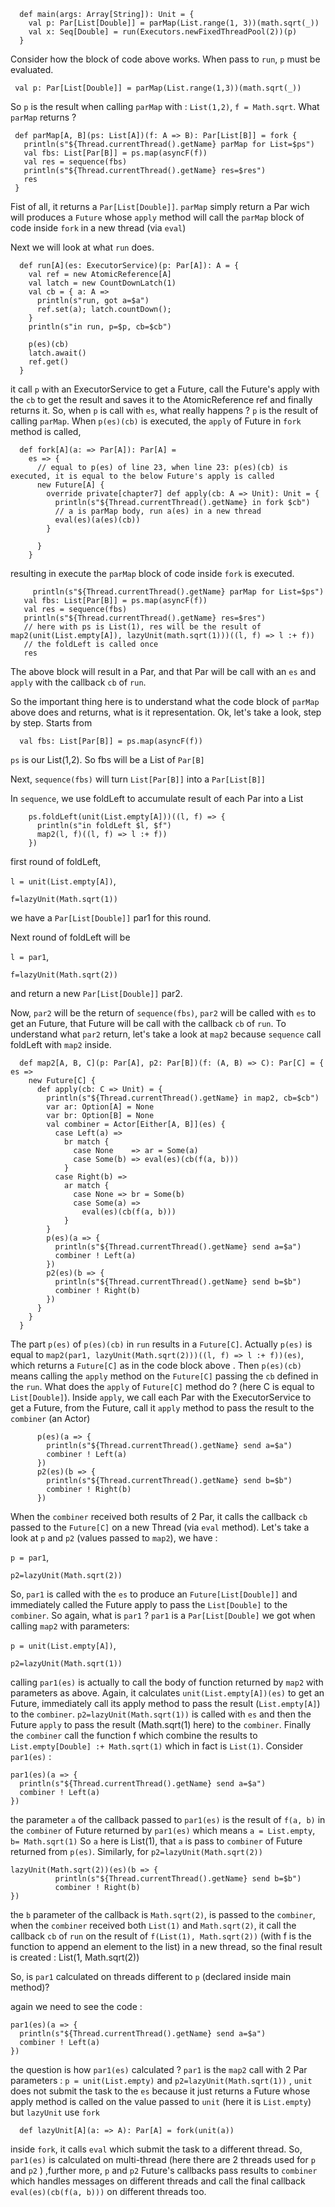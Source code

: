 ```
  def main(args: Array[String]): Unit = {
    val p: Par[List[Double]] = parMap(List.range(1, 3))(math.sqrt(_))
    val x: Seq[Double] = run(Executors.newFixedThreadPool(2))(p)
  }
  ```
  
  Consider how the block of code above works. When pass to `run`, `p`
  must be evaluated. 
  
  ``` val p: Par[List[Double]] = parMap(List.range(1,3))(math.sqrt(_))```
  
  So `p` is the result when calling `parMap` with : `List(1,2)`, `f =
  Math.sqrt`. What `parMap` returns ?
  
 ```
  def parMap[A, B](ps: List[A])(f: A => B): Par[List[B]] = fork {
    println(s"${Thread.currentThread().getName} parMap for List=$ps")
    val fbs: List[Par[B]] = ps.map(asyncF(f))
    val res = sequence(fbs)
    println(s"${Thread.currentThread().getName} res=$res")
    res
  }
  ```
   Fist of all, it returns a `Par[List[Double]]`. `parMap` simply return
   a Par wich will produces a `Future` whose `apply` method will call
   the `parMap` block of code inside `fork` in a new thread (via `eval`) 
  
 Next we will look at what `run` does.

```
  def run[A](es: ExecutorService)(p: Par[A]): A = {
    val ref = new AtomicReference[A]
    val latch = new CountDownLatch(1)
    val cb = { a: A =>
      println(s"run, got a=$a")
      ref.set(a); latch.countDown();
    }
    println(s"in run, p=$p, cb=$cb")

    p(es)(cb)
    latch.await()
    ref.get()
  }
```
it call `p` with an ExecutorService to get a Future, call the Future's
apply with the `cb` to get the result and saves it to the
AtomicReference ref and finally returns it. So, when `p` is call with
`es`, what really happens ? `p` is the result of calling `parMap`. When
`p(es)(cb)` is executed, the `apply` of Future in `fork` method is
called, 

```
  def fork[A](a: => Par[A]): Par[A] =
    es => {
      // equal to p(es) of line 23, when line 23: p(es)(cb) is executed, it is equal to the below Future's apply is called
      new Future[A] {
        override private[chapter7] def apply(cb: A => Unit): Unit = {
          println(s"${Thread.currentThread().getName} in fork $cb")
          // a is parMap body, run a(es) in a new thread
          eval(es)(a(es)(cb))
        }

      }
    }
 ```

resulting in execute the `parMap` block of code inside `fork` is
executed.

 ```
      println(s"${Thread.currentThread().getName} parMap for List=$ps")
    val fbs: List[Par[B]] = ps.map(asyncF(f))
    val res = sequence(fbs)
    println(s"${Thread.currentThread().getName} res=$res")
    // here with ps is List(1), res will be the result of map2(unit(List.empty[A]), lazyUnit(math.sqrt(1)))((l, f) => l :+ f))
    // the foldLeft is called once
    res
 ```
   The above block will result in a Par, and that Par will be call with
  an `es` and `apply` with the callback `cb` of `run`.
  
  So the important thing here is to understand what the code block of
  `parMap` above does and returns, what is it representation. Ok, let's
  take a look, step by step. Starts from
  
```    
  val fbs: List[Par[B]] = ps.map(asyncF(f))
```

`ps` is our List(1,2). So fbs will be a List of `Par[B]`

Next, `sequence(fbs)` will turn `List[Par[B]]` into a `Par[List[B]]`

In `sequence`, we use foldLeft to accumulate result of each Par into a
List 

```
    ps.foldLeft(unit(List.empty[A]))((l, f) => {
      println(s"in foldLeft $l, $f")
      map2(l, f)((l, f) => l :+ f))
    })
```

first round of foldLeft, 

`l = unit(List.empty[A])`, 

`f=lazyUnit(Math.sqrt(1))` 

we have a `Par[List[Double]]` par1 for this round.

Next round of foldLeft will be 

`l = par1`,

`f=lazyUnit(Math.sqrt(2))` 

and return a new `Par[List[Double]]` par2.

Now, `par2` will be the return of `sequence(fbs)`, `par2` will be called
with `es` to get an Future, that Future will be call with the callback
`cb` of `run`. To understand what `par2` return, let's take a look at
`map2` because `sequence` call foldLeft with `map2` inside.

```
  def map2[A, B, C](p: Par[A], p2: Par[B])(f: (A, B) => C): Par[C] = { es =>
    new Future[C] {
      def apply(cb: C => Unit) = {
        println(s"${Thread.currentThread().getName} in map2, cb=$cb")
        var ar: Option[A] = None
        var br: Option[B] = None
        val combiner = Actor[Either[A, B]](es) {
          case Left(a) =>
            br match {
              case None    => ar = Some(a)
              case Some(b) => eval(es)(cb(f(a, b)))
            }
          case Right(b) =>
            ar match {
              case None => br = Some(b)
              case Some(a) =>
                eval(es)(cb(f(a, b)))
            }
        }
        p(es)(a => {
          println(s"${Thread.currentThread().getName} send a=$a")
          combiner ! Left(a)
        })
        p2(es)(b => {
          println(s"${Thread.currentThread().getName} send b=$b")
          combiner ! Right(b)
        })
      }
    }
  }
  ```
  The part `p(es)` of `p(es)(cb)` in `run` results in a `Future[C]`.
  Actually `p(es)` is equal to `map2(par1, lazyUnit(Math.sqrt(2)))((l,
  f) => l :+ f))(es)`, which returns a `Future[C]` as in the code block
  above . Then `p(es)(cb)` means calling the `apply` method on the
  `Future[C]` passing the `cb` defined in the `run`. What does the
  `apply` of `Future[C]` method do ? (here C is equal to
  `List[Double]`). Inside `apply`, we call each Par with the
  ExecutorService to get a Future, from the Future, call it `apply`
  method to pass the result to the `combiner` (an Actor)
  
  ```
        p(es)(a => {
          println(s"${Thread.currentThread().getName} send a=$a")
          combiner ! Left(a)
        })
        p2(es)(b => {
          println(s"${Thread.currentThread().getName} send b=$b")
          combiner ! Right(b)
        })
  
  ```
  
  When the `combiner` received both results of 2 Par, it calls the
  callback `cb` passed to the `Future[C]` on a new Thread (via `eval`
  method). Let's take a look at `p` and `p2` (values passed to `map2`),
  we have :
  
`p = par1`,

`p2=lazyUnit(Math.sqrt(2))` 

So, `par1` is called with the `es` to produce an `Future[List[Double]]`
and immediately called the Future apply to pass the `List[Double]` to
the `combiner`. So again, what is `par1` ? `par1` is a
`Par[List[Double]` we got when calling `map2` with parameters:

`p = unit(List.empty[A])`, 

`p2=lazyUnit(Math.sqrt(1))` 

calling `par1(es)` is actually to call the body of function returned by
`map2` with parameters as above. Again, it calculates
`unit(List.empty[A])(es)` to get an Future, immediately call its apply
method to pass the result (`List.empty[A]`) to the `combiner`.
`p2=lazyUnit(Math.sqrt(1))` is called with `es` and then the Future
`apply` to pass the result (Math.sqrt(1) here) to the `combiner`.
Finally the `combiner` call the function f which combine the results to
`List.empty[Double] :+ Math.sqrt(1)` which in fact is `List(1)`.
Consider `par1(es)` :

```
par1(es)(a => {
  println(s"${Thread.currentThread().getName} send a=$a")
  combiner ! Left(a)
})      
```
the parameter `a` of the callback passed to `par1(es)` is the result of
`f(a, b)` in the `combiner` of Future returned by `par1(es)` which means
`a = List.empty`, `b= Math.sqrt(1)` So `a` here is List(1), that `a` is
pass to `combiner` of Future returned from `p(es)`. Similarly, for `p2=lazyUnit(Math.sqrt(2))` 



```
lazyUnit(Math.sqrt(2))(es)(b => {
          println(s"${Thread.currentThread().getName} send b=$b")
          combiner ! Right(b)
})     
```

the `b` parameter of the callback is `Math.sqrt(2)`, is passed to the
`combiner`, when the `combiner` received both `List(1)` and
`Math.sqrt(2)`, it call the callback `cb` of `run` on the result of
`f(List(1), Math.sqrt(2))` (with f is the function to append an element
to the list) in a new thread, so the final result is created : List(1,
Math.sqrt(2))

So, is `par1` calculated on threads different to `p` (declared inside
main method)?

again we need to see the code : 

```
par1(es)(a => {
  println(s"${Thread.currentThread().getName} send a=$a")
  combiner ! Left(a)
})      
```

the question is how `par1(es)` calculated ? `par1` is the `map2` call
with 2 Par parameters : `p = unit(List.empty)` and
`p2=lazyUnit(Math.sqrt(1))` , `unit` does not submit the task to the
`es` because it just returns a Future whose apply method is called on
the value passed to `unit` (here it is `List.empty`) but `lazyUnit` use
`fork` 

```
  def lazyUnit[A](a: => A): Par[A] = fork(unit(a))
```
inside `fork`, it calls `eval` which submit the task to a different
thread. So, `par1(es)` is calculated on multi-thread (here there are 2
threads used for `p` and `p2` ) ,further more, `p` and `p2` Future's
callbacks pass results to `combiner` which handles messages on different
threads and call the final callback `eval(es)(cb(f(a, b)))` on different
threads too.
  
  
